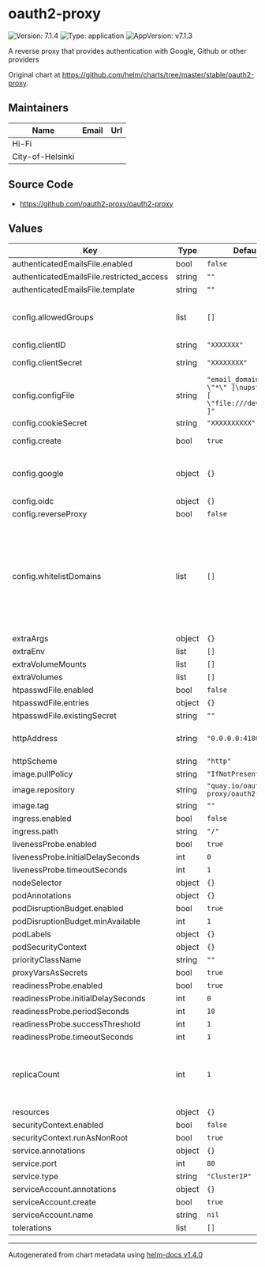 # oauth2-proxy

![Version: 7.1.4](https://img.shields.io/badge/Version-7.1.4-informational?style=flat-square) ![Type: application](https://img.shields.io/badge/Type-application-informational?style=flat-square) ![AppVersion: v7.1.3](https://img.shields.io/badge/AppVersion-v7.1.3-informational?style=flat-square)

A reverse proxy that provides authentication with Google, Github or other providers

Original chart at https://github.com/helm/charts/tree/master/stable/oauth2-proxy.

## Maintainers

| Name | Email | Url |
| ---- | ------ | --- |
| Hi-Fi |  |  |
| City-of-Helsinki |  |  |

## Source Code

* <https://github.com/oauth2-proxy/oauth2-proxy>

## Values

| Key | Type | Default | Description |
|-----|------|---------|-------------|
| authenticatedEmailsFile.enabled | bool | `false` |  |
| authenticatedEmailsFile.restricted_access | string | `""` |  |
| authenticatedEmailsFile.template | string | `""` |  |
| config.allowedGroups | list | `[]` | Groups that are authorized by proxy. Case sensitive |
| config.clientID | string | `"XXXXXXX"` | OAuth client ID |
| config.clientSecret | string | `"XXXXXXXX"` | OAuth client secret |
| config.configFile | string | `"email_domains = [ \"*\" ]\nupstreams = [ \"file:///dev/null\" ]"` |  |
| config.cookieSecret | string | `"XXXXXXXXXX"` |  |
| config.create | bool | `true` | Create new configmap |
| config.google | object | `{}` | Configure Google as authentication backend |
| config.oidc | object | `{}` |  |
| config.reverseProxy | bool | `false` |  |
| config.whitelistDomains | list | `[]` | Domains that proxy can redirect to after authentication. Note that this also adds same values to cookieDomains, so cookie can be returned to caller. |
| extraArgs | object | `{}` |  |
| extraEnv | list | `[]` |  |
| extraVolumeMounts | list | `[]` |  |
| extraVolumes | list | `[]` |  |
| htpasswdFile.enabled | bool | `false` |  |
| htpasswdFile.entries | object | `{}` |  |
| htpasswdFile.existingSecret | string | `""` |  |
| httpAddress | string | `"0.0.0.0:4180"` | Listening address of the Oauth2-proxy |
| httpScheme | string | `"http"` |  |
| image.pullPolicy | string | `"IfNotPresent"` |  |
| image.repository | string | `"quay.io/oauth2-proxy/oauth2-proxy"` |  |
| image.tag | string | `""` |  |
| ingress.enabled | bool | `false` |  |
| ingress.path | string | `"/"` |  |
| livenessProbe.enabled | bool | `true` |  |
| livenessProbe.initialDelaySeconds | int | `0` |  |
| livenessProbe.timeoutSeconds | int | `1` |  |
| nodeSelector | object | `{}` |  |
| podAnnotations | object | `{}` |  |
| podDisruptionBudget.enabled | bool | `true` |  |
| podDisruptionBudget.minAvailable | int | `1` |  |
| podLabels | object | `{}` |  |
| podSecurityContext | object | `{}` |  |
| priorityClassName | string | `""` |  |
| proxyVarsAsSecrets | bool | `true` |  |
| readinessProbe.enabled | bool | `true` |  |
| readinessProbe.initialDelaySeconds | int | `0` |  |
| readinessProbe.periodSeconds | int | `10` |  |
| readinessProbe.successThreshold | int | `1` |  |
| readinessProbe.timeoutSeconds | int | `1` |  |
| replicaCount | int | `1` | Amount of replicas. If > 1, Pod Distribution Budget is used to distribute pods to nodes |
| resources | object | `{}` |  |
| securityContext.enabled | bool | `false` |  |
| securityContext.runAsNonRoot | bool | `true` |  |
| service.annotations | object | `{}` |  |
| service.port | int | `80` |  |
| service.type | string | `"ClusterIP"` |  |
| serviceAccount.annotations | object | `{}` |  |
| serviceAccount.create | bool | `true` |  |
| serviceAccount.name | string | `nil` |  |
| tolerations | list | `[]` |  |

----------------------------------------------
Autogenerated from chart metadata using [helm-docs v1.4.0](https://github.com/norwoodj/helm-docs/releases/v1.4.0)
